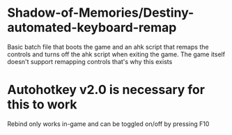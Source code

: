 # Shadow-of-Memories/Destiny-automated-keyboard-remap
Basic batch file that boots the game and an ahk script that remaps the controls and turns off the ahk script when exiting the game. The game itself doesn't support remapping controls that's why this exists

# Autohotkey v2.0 is necessary for this to work
Rebind only works in-game and can be toggled on/off by pressing F10
